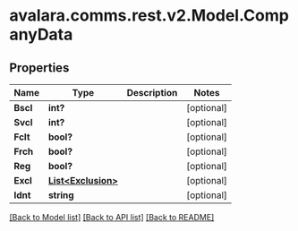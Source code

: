 
# avalara.comms.rest.v2.Model.CompanyData

## Properties

Name | Type | Description | Notes
------------ | ------------- | ------------- | -------------
**Bscl** | **int?** |  | [optional] 
**Svcl** | **int?** |  | [optional] 
**Fclt** | **bool?** |  | [optional] 
**Frch** | **bool?** |  | [optional] 
**Reg** | **bool?** |  | [optional] 
**Excl** | [**List&lt;Exclusion&gt;**](Exclusion.md) |  | [optional] 
**Idnt** | **string** |  | [optional] 

[[Back to Model list]](../README.md#documentation-for-models)
[[Back to API list]](../README.md#documentation-for-api-endpoints)
[[Back to README]](../README.md)

